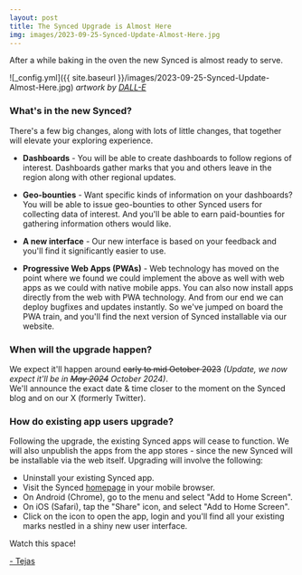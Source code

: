 ```yaml
---
layout: post
title: The Synced Upgrade is Almost Here
img: images/2023-09-25-Synced-Update-Almost-Here.jpg
---
```


After a while baking in the oven the new Synced is almost ready to serve. 

![_config.yml]({{ site.baseurl }}/images/2023-09-25-Synced-Update-Almost-Here.jpg)
*artwork by [DALL-E](https://openai.com/dall-e-2)*

### What's in the new Synced?
There's a few big changes, along with lots of little changes, that together will elevate your exploring experience.

- **Dashboards** - You will be able to create dashboards to follow regions of interest. Dashboards gather
  marks that you and others leave in the region along with other regional updates.

- **Geo-bounties** - Want specific kinds of information on your dashboards? You will be able to 
  issue geo-bounties to other Synced users for collecting data of interest. And you'll be 
  able to earn paid-bounties for gathering information others would like.

- **A new interface** - Our new interface is based on your feedback and you'll find it significantly 
  easier to use.

- **Progressive Web Apps (PWAs)** - Web technology has moved on the point where we found we could implement the above 
  as well with web apps as we could with native mobile apps. You can also now install apps directly from the web with PWA technology. And from our end we can deploy bugfixes and updates instantly. So we've jumped on board the PWA train, and you'll find the next version of Synced installable via our website. 


### When will the upgrade happen?
We expect it'll happen around <s>early to mid October 2023</s> *(Update, we now expect it'll be in <s>May 2024</s> October 2024)*.  
We'll announce the exact date & time closer to the moment on the Synced blog and on our X (formerly Twitter).


### How do existing app users upgrade?
Following the upgrade, the existing Synced apps will cease to function. We will also unpublish the apps
from the app stores - since the new Synced will be installable via the web itself. 
Upgrading will involve the following:

- Uninstall your existing Synced app.
- Visit the Synced [homepage](https://synced.to) in your mobile browser.
- On Android (Chrome), go to the menu and select "Add to Home Screen".
- On iOS (Safari), tap the "Share" icon, and select "Add to Home Screen".
- Click on the icon to open the app, login and you'll find all your existing marks nestled in a shiny new user interface.


Watch this space!



[- Tejas](https://twitter.com/syncedto)
